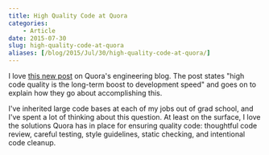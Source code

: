 ```yaml
---
title: High Quality Code at Quora
categories:
    - Article
date: 2015-07-30
slug: high-quality-code-at-quora
aliases: [/blog/2015/Jul/30/high-quality-code-at-quora/]
---
```


I love [this new post](http://engineering.quora.com/Moving-Fast-With-High-Code-Quality) on Quora's engineering blog. The post states "high code quality is the long-term boost to development speed" and goes on to explain how they go about accomplishing this.

I've inherited large code bases at each of my jobs out of grad school, and I've spent a lot of thinking about this question. At least on the surface, I love the solutions Quora has in place for ensuring quality code: thoughtful code review, careful testing, style guidelines, static checking, and intentional code cleanup.